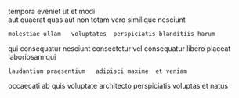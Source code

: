 <!--
title: Multi-layered static artificial intelligence
author: Meaghan
date: 2015-01-14-1705
link: 2015-01-14-1705-multi-layered-static-artificial-intelligence
tags: [NPM,params,JVM,unicorns]
-->

tempora  eveniet
 ut et  modi    
aut quaerat 
quas aut  non  totam   vero
  similique nesciunt
 	molestiae ullam   voluptates  perspiciatis blanditiis harum
qui consequatur nesciunt
 consectetur vel consequatur  libero
placeat laboriosam qui   
 	laudantium praesentium   adipisci maxime  et veniam 
occaecati ab quis voluptate architecto perspiciatis voluptas
et natus 